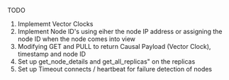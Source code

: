 TODO

1. Implememt Vector Clocks
2. Implement Node ID's using eiher the node IP address or assigning the node ID when the node comes into view
2. Modifying GET and PULL to return Causal Payload (Vector Clock), timestamp and node ID
3. Set up get_node_details and get_all_replicas" on the replicas
4. Set up Timeout connects / heartbeat for failure detection of nodes
